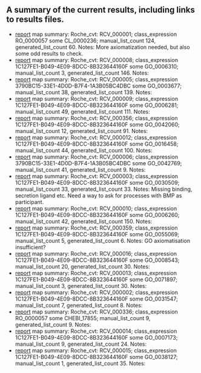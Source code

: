 ## A summary of the current results, including links to results files.

* [report](B_cells_RCV_000001.tsv) map summary: Roche_cvt: RCV_000001; class_expression RO_0000057 some CL_0000236; manual_list_count 124, generated_list_count 60. Notes: More axiomatization needed, but also some odd results to check.
* [report](DNA_recombination_RCV_000008.tsv) map summary: Roche_cvt: RCV_000008; class_expression 1C127FE1-B049-4E09-8DCC-8B323644160F some GO_0006310; manual_list_count 3, generated_list_count 146. Notes: 
* [report](DNA_binding_process_RCV_000005.tsv) map summary: Roche_cvt: RCV_000005; class_expression 3790BC15-33E1-4D0D-B7F4-1A3B05BC4DBC some GO_0003677; manual_list_count 38, generated_list_count 139. Notes: 
* [report](DNA_repair_RCV_000009.tsv) map summary: Roche_cvt: RCV_000009; class_expression 1C127FE1-B049-4E09-8DCC-8B323644160F some GO_0006281; manual_list_count 49, generated_list_count 111. Notes: 
* [report](wound_healing_RCV_000356.tsv) map summary: Roche_cvt: RCV_000356; class_expression 1C127FE1-B049-4E09-8DCC-8B323644160F some GO_0042060; manual_list_count 12, generated_list_count 91. Notes: 
* [report](DNA_silencing_RCV_000012.tsv) map summary: Roche_cvt: RCV_000012; class_expression 1C127FE1-B049-4E09-8DCC-8B323644160F some GO_0016458; manual_list_count 44, generated_list_count 100. Notes: 
* [report](DNA_damage_RCV_000006.tsv) map summary: Roche_cvt: RCV_000006; class_expression 3790BC15-33E1-4D0D-B7F4-1A3B05BC4DBC some GO_0042769; manual_list_count 41, generated_list_count 9. Notes: 
* [report](BMP_pathway_RCV_000003.tsv) map summary: Roche_cvt: RCV_000003; class_expression 1C127FE1-B049-4E09-8DCC-8B323644160F some GO_0030509; manual_list_count 33, generated_list_count 33. Notes: Missing binding, secretion ligand etc.  Need a way to ask for processes with BMP as participant.
* [report](DNA_replication_RCV_000010.tsv) map summary: Roche_cvt: RCV_000010; class_expression 1C127FE1-B049-4E09-8DCC-8B323644160F some GO_0006260; manual_list_count 42, generated_list_count 150. Notes: 
* [report](zinc_ion_homeostasis_RCV_000359.tsv) map summary: Roche_cvt: RCV_000359; class_expression 1C127FE1-B049-4E09-8DCC-8B323644160F some GO_0055069; manual_list_count 5, generated_list_count 6. Notes: GO axiomatisation insufficient?
* [report](FGF_pathway_RCV_000016.tsv) map summary: Roche_cvt: RCV_000016; class_expression 1C127FE1-B049-4E09-8DCC-8B323644160F some GO_0008543; manual_list_count 20, generated_list_count 30. Notes: 
* [report](DNA_synthesis_RCV_000013.tsv) map summary: Roche_cvt: RCV_000013; class_expression 1C127FE1-B049-4E09-8DCC-8B323644160F some GO_0071897; manual_list_count 3, generated_list_count 30. Notes: 
* [report](BDNF_pathway_RCV_000002.tsv) map summary: Roche_cvt: RCV_000002; class_expression 1C127FE1-B049-4E09-8DCC-8B323644160F some GO_0031547; manual_list_count 7, generated_list_count 8. Notes: 
* [report](triglyceride_RCV_000336.tsv) map summary: Roche_cvt: RCV_000336; class_expression RO_0000057 some CHEBI_17855; manual_list_count 9, generated_list_count 9. Notes: 
* [report](EGFR_pathway_RCV_000014.tsv) map summary: Roche_cvt: RCV_000014; class_expression 1C127FE1-B049-4E09-8DCC-8B323644160F some GO_0007173; manual_list_count 9, generated_list_count 24. Notes: 
* [report](ERBB_signaling_pathway_RCV_000015.tsv) map summary: Roche_cvt: RCV_000015; class_expression 1C127FE1-B049-4E09-8DCC-8B323644160F some GO_0038127; manual_list_count 1, generated_list_count 35. Notes: 
